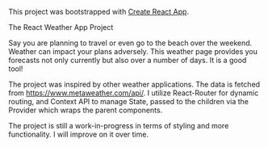 This project was bootstrapped with [Create React App](https://github.com/facebook/create-react-app).

The React Weather App Project

Say you are planning to travel or even go to the beach over the weekend. Weather can impact your plans adversely. This weather page provides you forecasts not only currently but also over a number of days.
It is a good tool!

The project was inspired by other weather applications. The data is fetched from https://www.metaweather.com/api/. I utilize React-Router for dynamic routing, and Context API to manage State, passed to the children via the Provider which wraps the parent components.

The project is still a work-in-progress in terms of styling and more functionality. I will improve on it over time.

